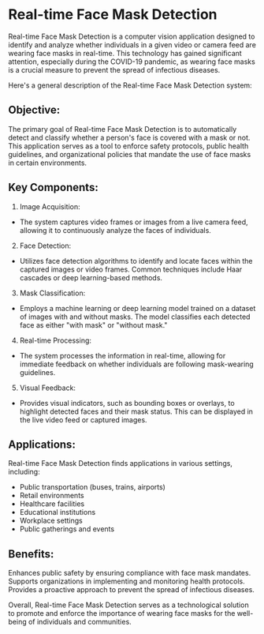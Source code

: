 # Real-time Face Mask Detection 
Real-time Face Mask Detection is a computer vision application designed to identify and analyze whether individuals in a given video or camera feed are wearing face masks in real-time. This technology has gained significant attention, especially during the COVID-19 pandemic, as wearing face masks is a crucial measure to prevent the spread of infectious diseases.

Here's a general description of the Real-time Face Mask Detection system:

## Objective:
The primary goal of Real-time Face Mask Detection is to automatically detect and classify whether a person's face is covered with a mask or not. This application serves as a tool to enforce safety protocols, public health guidelines, and organizational policies that mandate the use of face masks in certain environments.

## Key Components:

1. Image Acquisition:

* The system captures video frames or images from a live camera feed, allowing it to continuously analyze the faces of individuals.
2. Face Detection:

* Utilizes face detection algorithms to identify and locate faces within the captured images or video frames. Common techniques include Haar cascades or deep learning-based methods.
3. Mask Classification:

* Employs a machine learning or deep learning model trained on a dataset of images with and without masks. The model classifies each detected face as either "with mask" or "without mask."
4. Real-time Processing:

* The system processes the information in real-time, allowing for immediate feedback on whether individuals are following mask-wearing guidelines.
5. Visual Feedback:

* Provides visual indicators, such as bounding boxes or overlays, to highlight detected faces and their mask status. This can be displayed in the live video feed or captured images.

## Applications:
Real-time Face Mask Detection finds applications in various settings, including:

* Public transportation (buses, trains, airports)
* Retail environments
* Healthcare facilities
* Educational institutions
* Workplace settings
* Public gatherings and events
## Benefits:

Enhances public safety by ensuring compliance with face mask mandates.
Supports organizations in implementing and monitoring health protocols.
Provides a proactive approach to prevent the spread of infectious diseases.

Overall, Real-time Face Mask Detection serves as a technological solution to promote and enforce the importance of wearing face masks for the well-being of individuals and communities.
